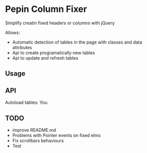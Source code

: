 # Pepin Column Fixer
Simplify creatin fixed headers or columns with jQuery

Allows:
- Automatic detection of tables in the page with classes and data attributes
- Api to create programatically new tables
- Api to update and refresh tables

## Usage

## API

Autoload tables:
You 

## TODO
- improve README.md
- Problems with Pointer events on fixed elms
- Fix scrollbars behaviours
- Test